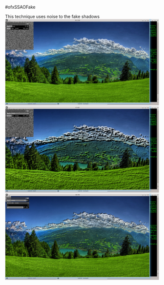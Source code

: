 #ofxSSAOFake

This technique uses noise to the fake shadows
<br>
![alt tag](https://github.com/kashimAstro/ofxSSAOFake/blob/master/1.png)
![alt tag](https://github.com/kashimAstro/ofxSSAOFake/blob/master/2.png)
![alt tag](https://github.com/kashimAstro/ofxSSAOFake/blob/master/3.png)




